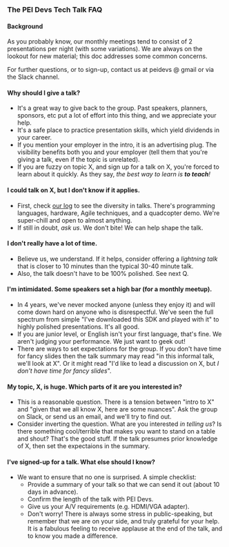 
### The PEI Devs Tech Talk FAQ

#### Background 

As you probably know, our monthly meetings tend to consist of 2 presentations
per night (with some variations). We are always on the lookout for new 
material; this doc addresses some common concerns.

For further questions, or to sign-up, contact us at peidevs @ gmail or via the Slack channel.

#### Why should I give a talk?

* It's a great way to give back to the group. Past speakers, planners, sponsors, etc put a lot of effort into this thing, and we appreciate your help.
* It's a safe place to practice presentation skills, which yield dividends in your career.
* If you mention your employer in the intro, it is an advertising plug. The visibility benefits both you and your employer (tell them that you're giving a talk, even if the topic is unrelated).
* If you are fuzzy on topic X, and sign up for a talk on X, you're forced to learn about it quickly. As they say, *the best way to learn is **to teach**!*

#### I could talk on X, but I don't know if it applies.

* First, check [our log](https://github.com/peidevs/Event_Resources/blob/master/MeetUps.csv) to see the diversity in talks. There's programming languages, hardware, Agile techniques, and a quadcopter demo. We're super-chill and open to almost anything.
* If still in doubt, *ask us*. We don't bite! We can help shape the talk.

#### I don't really have a lot of time.

* Believe us, we understand. If it helps, consider offering a *lightning talk* that is closer to 10 minutes than the typical 30-40 minute talk.
* Also, the talk doesn't have to be 100% polished. See next Q.

#### I'm intimidated. Some speakers set a high bar (for a monthly meetup).

* In 4 years, we've never mocked anyone (unless they enjoy it) and will come down hard on anyone who is disrespectful. We've seen the full spectrum from simple "I've downloaded this SDK and played with it" to highly polished presentations. It's all good.
* If you are junior level, or English isn't your first language, that's fine. We aren't judging your performance. We just want to geek out! 
* There are ways to set expectations for the group. If you don't have time for fancy slides then the talk summary may read "in this informal talk, we'll look at X". Or it might read "I'd like to lead a discussion on X, but *I don't have time for fancy slides*".

#### My topic, X, is huge. Which parts of it are you interested in?

* This is a reasonable question. There is a tension between "intro to X" and "given that we all know X, here are some nuances". Ask the group on Slack, or send us an email, and we'll try to find out. 
* Consider inverting the question. What are you interested *in telling us*? Is there something cool/terrible that makes you want to stand on a table and shout? That's the good stuff. If the talk presumes prior knowledge of X, then set the expectaions in the summary.

#### I've signed-up for a talk. What else should I know?

* We want to ensure that no one is surprised. A simple checklist:
    * Provide a summary of your talk so that we can send it out (about 10 days in advance).
    * Confirm the length of the talk with PEI Devs.
    * Give us your A/V requirements (e.g. HDMI/VGA adapter).
    * Don't worry! There is always some stress in public-speaking, but remember that we are on your side, and truly grateful for your help. It is a fabulous feeling to receive applause at the end of the talk, and to know you made a difference.  



